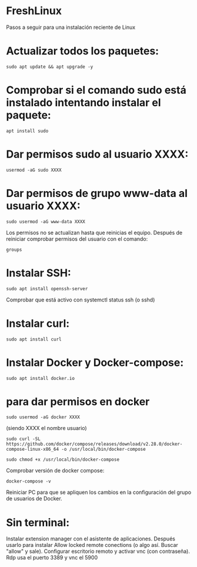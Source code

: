 # FreshLinux
Pasos a seguir para una instalación reciente de Linux

# Actualizar todos los paquetes:
```
sudo apt update && apt upgrade -y
```

# Comprobar si el comando sudo está instalado intentando instalar el paquete:
```
apt install sudo
```
# Dar permisos sudo al usuario XXXX:
```
usermod -aG sudo XXXX
```
# Dar permisos de grupo www-data al usuario XXXX:
```
sudo usermod -aG www-data XXXX
```
Los permisos no se actualizan hasta que reinicias el equipo. Después de reiniciar comprobar permisos del usuario con el comando:
```
groups
```


# Instalar SSH:
```
sudo apt install openssh-server
```  
Comprobar que está activo con systemctl status ssh (o sshd)

# Instalar curl:
```
sudo apt install curl
```

# Instalar Docker y Docker-compose:
```
sudo apt install docker.io
```
# para dar permisos en docker
```
sudo usermod -aG docker XXXX
```
(siendo XXXX el nombre usuario)  
```
sudo curl -SL https://github.com/docker/compose/releases/download/v2.28.0/docker-compose-linux-x86_64 -o /usr/local/bin/docker-compose
```
```
sudo chmod +x /usr/local/bin/docker-compose
```
Comprobar versión de docker compose:
```
docker-compose -v
```

Reiniciar PC para que se apliquen los cambios en la configuración del grupo de usuarios de Docker.

# Sin terminal:
Instalar extension manager con el asistente de aplicaciones. Después usarlo para instalar Allow locked remote conections (o algo así. Buscar "allow" y sale).
Configurar escritorio remoto y activar vnc (con contraseña). Rdp usa el puerto 3389 y vnc el 5900
